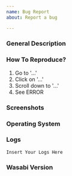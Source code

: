 ```yaml
---
name: Bug Report
about: Report a bug

---
```


### General Description

<!-- A clear and concise description of what the bug is. -->

### How To Reproduce?

1. Go to '...'
2. Click on '...'
3. Scroll down to '...'
4. See ERROR

### Screenshots

<!-- If applicable, add screenshots to help explain your problem. -->

### Operating System

<!-- *Please consider your privacy, before completing this section.* -->

<!-- Example: Ubuntu 16.04 -->

### Logs

<!-- *Please consider your privacy, before completing this section.* -->

```
Insert Your Logs Here
```

<!-- You can find the `Logs.txt` file in the dropdown menu of the search bar or inside your Wasabi data folder or find `%PROFILE_PATH%/WalletWasabi/Client/Logs.txt` file. -->

### Wasabi Version

<!-- Which wasabi release are you using? Where did you download it from?  
You can figure out which version you are using by choosing `About Wasabi` from the dropdown menu in the search bar. -->
